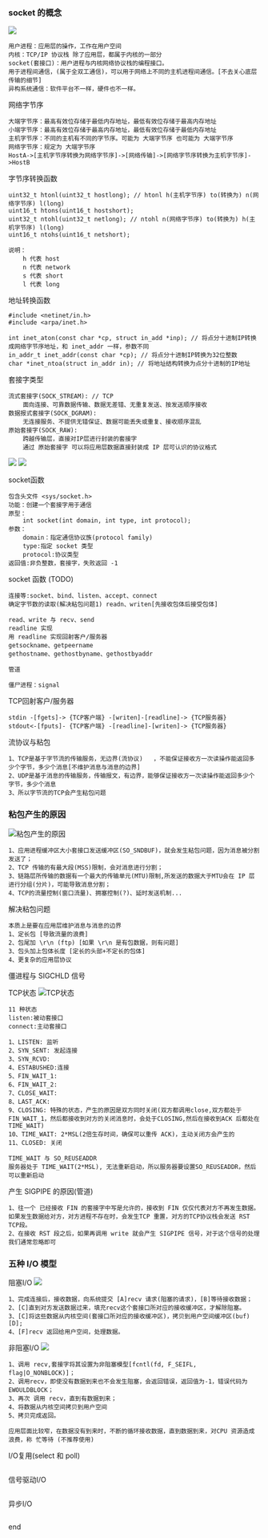 ### socket 的概念![](TCP-IP&Socket.png)```用户进程：应用层的操作，工作在用户空间内核：TCP/IP 协议栈 除了应用层，都属于内核的一部分socket(套接口)：用户进程与内核网络协议栈的编程接口。用于进程间通信，(属于全双工通信)，可以用于网络上不同的主机进程间通信。[不去关心底层传输的细节]异构系统通信：软件平台不一样，硬件也不一样。```网络字节序```大端字节序：最高有效位存储于最低内存地址，最低有效位存储于最高内存地址小端字节序：最高有效位存储于最高内存地址，最低有效位存储于最低内存地址主机字节序：不同的主机有不同的字节序。可能为 大端字节序 也可能为 大端字节序网络字节序：规定为 大端字节序HostA->[主机字节序转换为网络字节序]->[网络传输]->[网络字节序转换为主机字节序]->HostB```字节序转换函数```uint32_t htonl(uint32_t hostlong); // htonl h(主机字节序) to(转换为) n(网络字节序) l(long)uint16_t htons(uint16_t hostshort);uint32_t ntohl(uint32_t netlong); // ntohl n(网络字节序) to(转换为) h(主机字节序) l(long)uint16_t ntohs(uint16_t netshort);说明：    h 代表 host    n 代表 network    s 代表 short    l 代表 long   ```地址转换函数```#include <netinet/in.h>#include <arpa/inet.h>int inet_aton(const char *cp, struct in_add *inp); // 将点分十进制IP转换成网络字节序地址，和 inet_addr 一样，参数不同in_addr_t inet_addr(const char *cp); // 将点分十进制IP转换为32位整数char *inet_ntoa(struct in_addr in); // 将地址结构转换为点分十进制的IP地址```套接字类型```流式套接字(SOCK_STREAM): // TCP    面向连接、可靠数据传输、数据无差错、无重复发送、按发送顺序接收数据报式套接字(SOCK_DGRAM):    无连接服务、不提供无错保证、数据可能丢失或重复、接收顺序混乱原始套接字(SOCK_RAW):    跨越传输层，直接对IP层进行封装的套接字    通过 原始套接字 可以将应用层数据直接封装成 IP 层可认识的协议格式```![](TCP客户端服务器模型.png)![](回射客户端服务器.png)socket函数```包含头文件 <sys/socket.h>功能：创建一个套接字用于通信原型：    int socket(int domain, int type, int protocol);参数：    domain：指定通信协议族(protocol family)    type:指定 socket 类型    protocol:协议类型返回值:非负整数，套接字，失败返回 -1```socket 函数 (TODO)```连接等:socket、bind、listen、accept、connect确定字节数的读取(解决粘包问题1) readn、writen[先接收包体后接受包体]read、write 与 recv、sendreadline 实现用 readline 实现回射客户/服务器getsockname、getpeernamegethostname、gethostbyname、gethostbyaddr管道僵尸进程：signal```TCP回射客户/服务器```stdin -[fgets]-> {TCP客户端} -[writen]-[readline]-> {TCP服务器}stdout<-[fputs]- {TCP客户端} -[readline]-[writen]-> {TCP服务器}```流协议与粘包```1、TCP是基于字节流的传输服务，无边界(流协议)   ，不能保证接收方一次读操作能返回多少个字节，多少个消息[不维护消息与消息的边界]   2、UDP是基于消息的传输服务，传输报文，有边界，能够保证接收方一次读操作能返回多少个字节，多少个消息   3、所以字节流的TCP会产生粘包问题   ```### 粘包产生的原因![粘包产生的原因](粘包产生的原因.png)```1、应用进程缓冲区大小套接口发送缓冲区(SO_SNDBUF)，就会发生粘包问题，因为消息被分割发送了；   2、TCP 传输的有最大段(MSS)限制，会对消息进行分割；   3、链路层所传输的数据有一个最大的传输单元(MTU)限制,所发送的数据大于MTU会在 IP 层进行分组(分片)，可能导致消息分割；   4、TCP的流量控制(窗口流量)、拥塞控制(?)、延时发送机制...   ```解决粘包问题```本质上是要在应用层维护消息与消息的边界1、定长包 [导致流量的浪费]   2、包尾加 \r\n (ftp) [如果 \r\n 是有包数据，则有问题]   3、包头加上包体长度 [定长的头部+不定长的包体]   4、更复杂的应用层协议   ```僵进程与 SIGCHLD 信号TCP状态![TCP状态](TCP状态.png)```11 种状态   listen:被动套接口   connect:主动套接口    1、LISTEN: 监听   2、SYN_SENT: 发起连接   3、SYN_RCVD:   4、ESTABUSHED:连接  5、FIN_WAIT_1:  6、FIN_WAIT_2:  7、CLOSE_WAIT:  8、LAST_ACK:  9、CLOSING: 特殊的状态，产生的原因是双方同时关闭(双方都调用close,双方都处于FIN_WAIT_1，然后都接收到对方的关闭消息时，会处于CLOSING,然后在接收到ACK 后都处在 TIME_WAIT)   10、TIME_WAIT: 2*MSL(2倍生存时间，确保可以重传 ACK)，主动关闭方会产生的   11、CLOSED: 关闭  TIME_WAIT 与 SO_REUSEADDR服务器处于 TIME_WAIT(2*MSL), 无法重新启动，所以服务器要设置SO_REUSEADDR，然后可以重新启动```产生 SIGPIPE 的原因(管道)```1、往一个 已经接收 FIN 的套接字中写是允许的，接收到 FIN 仅仅代表对方不再发生数据。如果发生数据给对方，对方进程不存在时，会发生TCP 重置，对方的TCP协议栈会发送 RST TCP段。   2、在接收 RST 段之后，如果再调用 write 就会产生 SIGPIPE 信号，对于这个信号的处理我们通常忽略即可```### 五种 I/O 模型阻塞I/O![](阻塞I/O模型.png)   ```1、完成连接后，接收数据，向系统提交 [A]recv 请求(阻塞的请求)，[B]等待接收数据；   2、[C]直到对方发送数据过来，填充recv这个套接口所对应的接收缓冲区，才解除阻塞。   3、[C]将这些数据从内核空间(套接口所对应的接收缓冲区)，拷贝到用户空间缓冲区(buf)[D];   4、[F]recv 返回给用户空间，处理数据。   ```非阻塞I/O![](非阻塞I/O模型.png) ```1、调用 recv,套接字将其设置为非阻塞模型[fcntl(fd, F_SEIFL, flag|O_NONBLOCK)]；2、调用recv，即使没有数据到来也不会发生阻塞，会返回错误，返回值为-1，错误代码为EWOULDBLOCK；3、再次 调用 recv，直到有数据到来；4、将数据从内核空间拷贝到用户空间5、拷贝完成返回。 应用层面比较窄，在数据没有到来时，不断的循环接收数据，直到数据到来，对CPU 资源造成浪费，称 忙等待 (不推荐使用)```I/O复用(select 和 poll) ``````信号驱动I/O   ``````异步I/O   ``````end